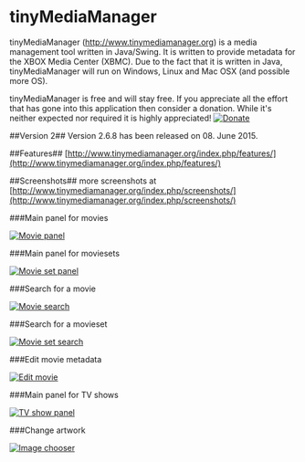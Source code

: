 tinyMediaManager
========================

tinyMediaManager (http://www.tinymediamanager.org) is a media management tool written in Java/Swing. It is written to provide metadata for the XBOX Media Center (XBMC). Due to the fact that it is written in Java, tinyMediaManager will run on Windows, Linux and Mac OSX (and possible more OS).

tinyMediaManager is free and will stay free. If you appreciate all the effort that has gone into this application then consider a donation. While it's neither expected nor required it is highly appreciated!
[![Donate][1]][2]

[1]: https://www.paypal.com/en_US/i/btn/btn_donate_SM.gif
[2]: https://www.paypal.com/cgi-bin/webscr?cmd=_donations&business=manuel.laggner@gmail.com&lc=GB&item_name=tinyMediaManager&currency_code=EUR&bn=PP-DonationsBF:btn_donate_LG.gif:NonHosted

##Version 2##
Version 2.6.8 has been released on 08. June 2015.

##Features##
[http://www.tinymediamanager.org/index.php/features/](http://www.tinymediamanager.org/index.php/features/)

##Screenshots##
more screenshots at [http://www.tinymediamanager.org/index.php/screenshots/](http://www.tinymediamanager.org/index.php/screenshots/)

###Main panel for movies

[![Movie panel](https://github.com/tinyMediaManager/tinyMediaManager/raw/master/screenshots/movie_panel_main_thumb.jpg)](https://github.com/tinyMediaManager/tinyMediaManager/raw/master/screenshots/movie_panel_main.jpg)

###Main panel for moviesets

[![Movie set panel](https://github.com/tinyMediaManager/tinyMediaManager/raw/master/screenshots/movieset_panel_main_thumb.jpg)](https://github.com/tinyMediaManager/tinyMediaManager/raw/master/screenshots/movieset_panel_main.jpg)

###Search for a movie

[![Movie search](https://github.com/tinyMediaManager/tinyMediaManager/raw/master/screenshots/moviechooser_dialog_thumb.jpg)](https://github.com/tinyMediaManager/tinyMediaManager/raw/master/screenshots/moviechooser_dialog.jpg)

###Search for a movieset

[![Movie set search](https://github.com/tinyMediaManager/tinyMediaManager/raw/master/screenshots/moviesetchooser_dialog_thumb.jpg)](https://github.com/tinyMediaManager/tinyMediaManager/raw/master/screenshots/moviesetchooser_dialog.jpg)

###Edit movie metadata

[![Edit movie](https://github.com/tinyMediaManager/tinyMediaManager/raw/master/screenshots/movieeditor_dialog_thumb.jpg)](https://github.com/tinyMediaManager/tinyMediaManager/raw/master/screenshots/movieeditor_dialog.jpg)

###Main panel for TV shows

[![TV show panel](https://github.com/tinyMediaManager/tinyMediaManager/raw/master/screenshots/tvshow_panel_main_thumb.jpg)](https://github.com/tinyMediaManager/tinyMediaManager/raw/master/screenshots/tvshow_panel_main.jpg)

###Change artwork

[![Image chooser](https://github.com/tinyMediaManager/tinyMediaManager/raw/master/screenshots/imagechooser_dialog_thumb.jpg)](https://github.com/tinyMediaManager/tinyMediaManager/raw/master/screenshots/imagechooser_dialog.jpg)
